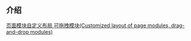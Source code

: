 ## 介绍
  [页面模块自定义布局 可拖拽模块(Customized layout of page modules, drag-and-drop modules) ](https://sleepy-babbage-2cce74.netlify.app/dragtool-master/dragtool)

